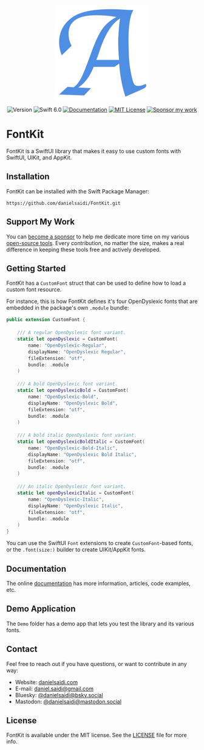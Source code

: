 <p align="center">
    <img src="Resources/Icon.png" alt="Project Icon" width="250" />
</p>

<p align="center">
    <img src="https://img.shields.io/github/v/release/danielsaidi/FontKit?color=%2300550&sort=semver" alt="Version" />
    <img src="https://img.shields.io/badge/swift-6.0-orange.svg" alt="Swift 6.0" />
    <a href="https://danielsaidi.github.io/FontKit"><img src="https://img.shields.io/badge/documentation-web-blue.svg" alt="Documentation" /></a>
    <a href="https://github.com/danielsaidi/FontKit/blob/master/LICENSE"><img src="https://img.shields.io/github/license/danielsaidi/FontKit" alt="MIT License" /></a>
    <a href="https://github.com/sponsors/danielsaidi"><img src="https://img.shields.io/badge/sponsor-GitHub-red.svg" alt="Sponsor my work" /></a>
</p>


# FontKit

FontKit is a SwiftUI library that makes it easy to use custom fonts with SwiftUI, UIKit, and AppKit.



## Installation

FontKit can be installed with the Swift Package Manager:

```
https://github.com/danielsaidi/FontKit.git
```



## Support My Work

You can [become a sponsor][Sponsors] to help me dedicate more time on my various [open-source tools][OpenSource]. Every contribution, no matter the size, makes a real difference in keeping these tools free and actively developed.



## Getting Started

FontKit has a `CustomFont` struct that can be used to define how to load a custom font resource.

For instance, this is how FontKit defines it's four OpenDyslexic fonts that are embedded in the package's own `.module` bundle:

```swift
public extension CustomFont {

    /// A regular OpenDyslexic font variant.
    static let openDyslexic = CustomFont(
        name: "OpenDyslexic-Regular",
        displayName: "OpenDyslexic Regular",
        fileExtension: "otf",
        bundle: .module
    )

    /// A bold OpenDyslexic font variant.
    static let openDyslexicBold = CustomFont(
        name: "OpenDyslexic-Bold",
        displayName: "OpenDyslexic Bold",
        fileExtension: "otf",
        bundle: .module
    )

    /// A bold italic OpenDyslexic font variant.
    static let openDyslexicBoldItalic = CustomFont(
        name: "OpenDyslexic-Bold-Italic",
        displayName: "OpenDyslexic Bold Italic",
        fileExtension: "otf",
        bundle: .module
    )

    /// An italic OpenDyslexic font variant.
    static let openDyslexicItalic = CustomFont(
        name: "OpenDyslexic-Italic",
        displayName: "OpenDyslexic Italic",
        fileExtension: "otf",
        bundle: .module
    )
}
```

You can use the SwiftUI `Font` extensions to create `CustomFont`-based fonts, or the `.font(size:)` builder to create UIKit/AppKit fonts. 



## Documentation

The online [documentation][Documentation] has more information, articles, code examples, etc.



## Demo Application

The `Demo` folder has a demo app that lets you test the library and its various fonts.



## Contact

Feel free to reach out if you have questions, or want to contribute in any way:

* Website: [danielsaidi.com][Website]
* E-mail: [daniel.saidi@gmail.com][Email]
* Bluesky: [@danielsaidi@bsky.social][Bluesky]
* Mastodon: [@danielsaidi@mastodon.social][Mastodon]



## License

FontKit is available under the MIT license. See the [LICENSE][License] file for more info.



[Email]: mailto:daniel.saidi@gmail.com
[Website]: https://danielsaidi.com
[GitHub]: https://github.com/danielsaidi
[OpenSource]: https://danielsaidi.com/opensource
[Sponsors]: https://github.com/sponsors/danielsaidi

[Bluesky]: https://bsky.app/profile/danielsaidi.bsky.social
[Mastodon]: https://mastodon.social/@danielsaidi
[Twitter]: https://twitter.com/danielsaidi

[Documentation]: https://danielsaidi.github.io/FontKit
[Getting-Started]: https://danielsaidi.github.io/FontKit/documentation/fontkit/getting-started
[License]: https://github.com/danielsaidi/FontKit/blob/master/LICENSE

